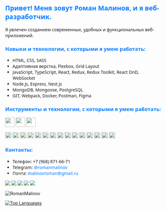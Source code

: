 <h2 style="color: #007bff; font-family: 'Segoe UI', Tahoma, Geneva, Verdana, sans-serif;">Привет! Меня зовут Роман Малинов, и я веб-разработчик.</h2>

<p style="font-family: 'Segoe UI', Tahoma, Geneva, Verdana, sans-serif;">Я увлечен созданием современных, удобных и функциональных веб-приложений.</p>

<h3 style="color: #007bff; font-family: 'Segoe UI', Tahoma, Geneva, Verdana, sans-serif;">Навыки и технологии, с которыми я умею работать:</h3>

<ul style="font-family: 'Segoe UI', Tahoma, Geneva, Verdana, sans-serif;">
  <li>HTML, CSS, SASS</li>
  <li>Адаптивная верстка, Flexbox, Grid Layout</li>
  <li>JavaScript, TypeScript, React, Redux, Redux Toolkit, React DnD, WebSocket</li>
  <li>Node.js, Express, Nest.js</li>
  <li>MongoDB, Mongoose, PostgreSQL</li>
  <li> GIT, Webpack, Docker, Postman, Figma</li>
</ul>
<h3 style="color: #007bff; font-family: 'Segoe UI', Tahoma, Geneva, Verdana, sans-serif;">Инструменты и технологии, с которыми я умею работать:</h3>



<p>
  <img src="https://img.shields.io/badge/-HTML5-%23E44D27?style=flat-square&logo=html5&logoColor=ffffff" height="30px">
  <img src="https://img.shields.io/badge/-CSS3-%231572B6?style=flat-square&logo=css" height="30px">
  <img src="https://img.shields.io/badge/-SCSS-%23F7DF1C?style=flat-square&logo=sass" height="30px">
</p>
  <p>
  <img src="https://img.shields.io/badge/-JavaScript-%23F7DF1C?style=flat-square&logo=javascript&logoColor=000000&labelColor=%23F7DF1C&color=%23F7DF1C" height="20">
  <img src="https://img.shields.io/badge/-TypeScript-007ACC?style=flat-square&logo=typescript&logoColor=white" height="20">
  <img src="https://img.shields.io/badge/-React-%23282C34?style=flat-square&logo=react" height="20">
  <img src="https://img.shields.io/badge/Redux%20%20Toolkit-8A2BE2" height="20">
  <img src="https://img.shields.io/badge/-Webpack-%232C3A42?style=flat-square&logo=webpack" height="20">
  <img src="https://img.shields.io/badge/-Jest-greenC?style=flat-square&logo=jest" height="20">
  <img src="https://img.shields.io/badge/-Cypress-lightgrey?style=flat-square&logo=Cypress" height="20">
  <img src="https://img.shields.io/badge/-Node.js-brightgreen?style=flat-square&logo=Node.js" height="20">
  <img src="https://img.shields.io/badge/-Express-lightgray?style=flat-square&logo=Express" height="20">
  <img src="https://img.shields.io/badge/-Mongodb-gray?style=flat-square&logo=Mongodb" height="20">
  <img src="https://img.shields.io/badge/-PostgreSQL-white?style=flat-square&logo=PostgreSQL" height="20">
  <img src="https://img.shields.io/badge/-Nestjs-black?style=flat-square&logo=Nestjs" height="20">
  <img src="https://img.shields.io/badge/-TypeORM-yellow?style=flat-square&logo=TypeORM" height="20">
  <img src="https://img.shields.io/badge/-Postman-lightblue?style=flat-square&logo=Postman" height="20">
  <img src="https://img.shields.io/badge/-Docker-blue?style=flat-square&logo=Docker" height="20">
</p>

<h3 style="color: #007bff; font-family: 'Segoe UI', Tahoma, Geneva, Verdana, sans-serif;">Контакты:</h3>

<ul style="font-family: 'Segoe UI', Tahoma, Geneva, Verdana, sans-serif;">
  <li>Телефон: +7 (968) 871-66-71</li>
  <li>Telegram: <a href="https://t.me/romanmalinov" style="color: #007bff; text-decoration: none; font-family: 'Segoe UI', Tahoma, Geneva, Verdana, sans-serif;">@romanmalinov</a></li>
  <li>Почта: <a href="mailto:malinovroman@gmail.ru" style="color: #007bff; text-decoration: none; font-family: 'Segoe UI', Tahoma, Geneva, Verdana, sans-serif;">malinovroman@gmail.ru</a></li>
</ul>

![](https://github-profile-summary-cards.vercel.app/api/cards/profile-details?username=RomanMalinov&theme=moltack)
![](https://github-profile-summary-cards.vercel.app/api/cards/most-commit-language?username=RomanMalinov&theme=moltack)
![](https://github-profile-summary-cards.vercel.app/api/cards/repos-per-language?username=RomanMalinov&theme=moltack)
![](https://github-profile-summary-cards.vercel.app/api/cards/stats?username=RomanMalinov&theme=moltack)
![](https://github-profile-summary-cards.vercel.app/api/cards/productive-time?username=RomanMalinov&theme=moltack)
<p><img align="center" src="https://github-readme-stats.vercel.app/api/top-langs?username=RomanMalinov&show_icons=true&locale=en&layout=compact&theme=aura" alt="RomanMalinov" /></p>

<a href="https://github.com/RomanMalinov" align="left"><img src="https://github-readme-stats.vercel.app/api/top-langs/?username=RomanMalinov&langs_count=10&title_color=f97316&text_color=6366f1&icon_color=facc15&bg_color=171717&hide_border=true&locale=en&custom_title=Top%20Languages" alt="Top Languages" /></a>
